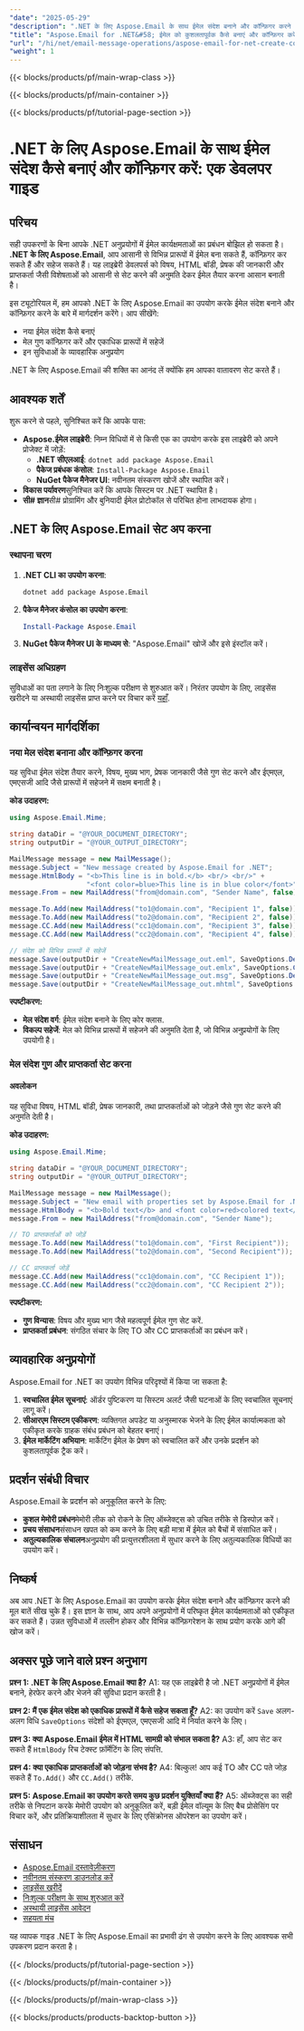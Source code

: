 ```yaml
---
"date": "2025-05-29"
"description": ".NET के लिए Aspose.Email के साथ ईमेल संदेश बनाने और कॉन्फ़िगर करने का तरीका जानें। यह मार्गदर्शिका ईमेल सेट अप करने, गुणों को कॉन्फ़िगर करने और कई प्रारूपों में सहेजने को कवर करती है।"
"title": "Aspose.Email for .NET&#58; ईमेल को कुशलतापूर्वक कैसे बनाएं और कॉन्फ़िगर करें"
"url": "/hi/net/email-message-operations/aspose-email-for-net-create-configure-emails/"
"weight": 1
---
```


{{< blocks/products/pf/main-wrap-class >}}

{{< blocks/products/pf/main-container >}}

{{< blocks/products/pf/tutorial-page-section >}}
# .NET के लिए Aspose.Email के साथ ईमेल संदेश कैसे बनाएं और कॉन्फ़िगर करें: एक डेवलपर गाइड

## परिचय

सही उपकरणों के बिना आपके .NET अनुप्रयोगों में ईमेल कार्यक्षमताओं का प्रबंधन बोझिल हो सकता है। **.NET के लिए Aspose.Email**, आप आसानी से विभिन्न प्रारूपों में ईमेल बना सकते हैं, कॉन्फ़िगर कर सकते हैं और सहेज सकते हैं। यह लाइब्रेरी डेवलपर्स को विषय, HTML बॉडी, प्रेषक की जानकारी और प्राप्तकर्ता जैसी विशेषताओं को आसानी से सेट करने की अनुमति देकर ईमेल तैयार करना आसान बनाती है।

इस ट्यूटोरियल में, हम आपको .NET के लिए Aspose.Email का उपयोग करके ईमेल संदेश बनाने और कॉन्फ़िगर करने के बारे में मार्गदर्शन करेंगे। आप सीखेंगे:
- नया ईमेल संदेश कैसे बनाएं
- मेल गुण कॉन्फ़िगर करें और एकाधिक प्रारूपों में सहेजें
- इन सुविधाओं के व्यावहारिक अनुप्रयोग

.NET के लिए Aspose.Email की शक्ति का आनंद लें क्योंकि हम आपका वातावरण सेट करते हैं।

## आवश्यक शर्तें

शुरू करने से पहले, सुनिश्चित करें कि आपके पास:
- **Aspose.ईमेल लाइब्रेरी**: निम्न विधियों में से किसी एक का उपयोग करके इस लाइब्रेरी को अपने प्रोजेक्ट में जोड़ें:
  - **.NET सीएलआई**: `dotnet add package Aspose.Email`
  - **पैकेज प्रबंधक कंसोल**: `Install-Package Aspose.Email`
  - **NuGet पैकेज मैनेजर UI**: नवीनतम संस्करण खोजें और स्थापित करें।
- **विकास पर्यावरण**सुनिश्चित करें कि आपके सिस्टम पर .NET स्थापित है।
- **सी# ज्ञान**सी# प्रोग्रामिंग और बुनियादी ईमेल प्रोटोकॉल से परिचित होना लाभदायक होगा।

## .NET के लिए Aspose.Email सेट अप करना

### स्थापना चरण

1. **.NET CLI का उपयोग करना**:
   ```bash
   dotnet add package Aspose.Email
   ```
2. **पैकेज मैनेजर कंसोल का उपयोग करना**:
   ```powershell
   Install-Package Aspose.Email
   ```
3. **NuGet पैकेज मैनेजर UI के माध्यम से**: 
   "Aspose.Email" खोजें और इसे इंस्टॉल करें।

### लाइसेंस अधिग्रहण

सुविधाओं का पता लगाने के लिए निःशुल्क परीक्षण से शुरुआत करें। निरंतर उपयोग के लिए, लाइसेंस खरीदने या अस्थायी लाइसेंस प्राप्त करने पर विचार करें [यहाँ](https://purchase.aspose.com/temporary-license/).

## कार्यान्वयन मार्गदर्शिका

### नया मेल संदेश बनाना और कॉन्फ़िगर करना

यह सुविधा ईमेल संदेश तैयार करने, विषय, मुख्य भाग, प्रेषक जानकारी जैसे गुण सेट करने और ईएमएल, एमएसजी आदि जैसे प्रारूपों में सहेजने में सक्षम बनाती है।

**कोड उदाहरण:**

```csharp
using Aspose.Email.Mime;

string dataDir = "@YOUR_DOCUMENT_DIRECTORY";
string outputDir = "@YOUR_OUTPUT_DIRECTORY";

MailMessage message = new MailMessage();
message.Subject = "New message created by Aspose.Email for .NET";
message.HtmlBody = "<b>This line is in bold.</b> <br/> <br/>" + 
                   "<font color=blue>This line is in blue color</font>";
message.From = new MailAddress("from@domain.com", "Sender Name", false);

message.To.Add(new MailAddress("to1@domain.com", "Recipient 1", false));
message.To.Add(new MailAddress("to2@domain.com", "Recipient 2", false));
message.CC.Add(new MailAddress("cc1@domain.com", "Recipient 3", false));
message.CC.Add(new MailAddress("cc2@domain.com", "Recipient 4", false));

// संदेश को विभिन्न प्रारूपों में सहेजें
message.Save(outputDir + "CreateNewMailMessage_out.eml", SaveOptions.DefaultEml);
message.Save(outputDir + "CreateNewMailMessage_out.emlx", SaveOptions.CreateSaveOptions(MailMessageSaveType.EmlxFormat));
message.Save(outputDir + "CreateNewMailMessage_out.msg", SaveOptions.DefaultMsgUnicode);
message.Save(outputDir + "CreateNewMailMessage_out.mhtml", SaveOptions.DefaultMhtml);
```

**स्पष्टीकरण:**
- **मेल संदेश वर्ग**: ईमेल संदेश बनाने के लिए कोर क्लास.
- **विकल्प सहेजें**: मेल को विभिन्न प्रारूपों में सहेजने की अनुमति देता है, जो विभिन्न अनुप्रयोगों के लिए उपयोगी है।

### मेल संदेश गुण और प्राप्तकर्ता सेट करना

#### अवलोकन
यह सुविधा विषय, HTML बॉडी, प्रेषक जानकारी, तथा प्राप्तकर्ताओं को जोड़ने जैसे गुण सेट करने की अनुमति देती है।

**कोड उदाहरण:**

```csharp
using Aspose.Email.Mime;

string dataDir = "@YOUR_DOCUMENT_DIRECTORY";
string outputDir = "@YOUR_OUTPUT_DIRECTORY";

MailMessage message = new MailMessage();
message.Subject = "New email with properties set by Aspose.Email for .NET";
message.HtmlBody = "<b>Bold text</b> and <font color=red>colored text</font>.";
message.From = new MailAddress("from@domain.com", "Sender Name");

// TO प्राप्तकर्ताओं को जोड़ें
message.To.Add(new MailAddress("to1@domain.com", "First Recipient"));
message.To.Add(new MailAddress("to2@domain.com", "Second Recipient"));

// CC प्राप्तकर्ता जोड़ें
message.CC.Add(new MailAddress("cc1@domain.com", "CC Recipient 1"));
message.CC.Add(new MailAddress("cc2@domain.com", "CC Recipient 2"));
```

**स्पष्टीकरण:**
- **गुण विन्यास**: विषय और मुख्य भाग जैसे महत्वपूर्ण ईमेल गुण सेट करें.
- **प्राप्तकर्ता प्रबंधन**: संगठित संचार के लिए TO और CC प्राप्तकर्ताओं का प्रबंधन करें।

## व्यावहारिक अनुप्रयोगों

Aspose.Email for .NET का उपयोग विभिन्न परिदृश्यों में किया जा सकता है:
1. **स्वचालित ईमेल सूचनाएं**: ऑर्डर पुष्टिकरण या सिस्टम अलर्ट जैसी घटनाओं के लिए स्वचालित सूचनाएं लागू करें।
2. **सीआरएम सिस्टम एकीकरण**: व्यक्तिगत अपडेट या अनुस्मारक भेजने के लिए ईमेल कार्यात्मकता को एकीकृत करके ग्राहक संबंध प्रबंधन को बेहतर बनाएं।
3. **ईमेल मार्केटिंग अभियान**: मार्केटिंग ईमेल के प्रेषण को स्वचालित करें और उनके प्रदर्शन को कुशलतापूर्वक ट्रैक करें।

## प्रदर्शन संबंधी विचार

Aspose.Email के प्रदर्शन को अनुकूलित करने के लिए:
- **कुशल मेमोरी प्रबंधन**मेमोरी लीक को रोकने के लिए ऑब्जेक्ट्स को उचित तरीके से डिस्पोज़ करें।
- **प्रचय संसाधन**संसाधन खपत को कम करने के लिए बड़ी मात्रा में ईमेल को बैचों में संसाधित करें।
- **अतुल्यकालिक संचालन**अनुप्रयोग की प्रत्युत्तरशीलता में सुधार करने के लिए अतुल्यकालिक विधियों का उपयोग करें।

## निष्कर्ष

अब आप .NET के लिए Aspose.Email का उपयोग करके ईमेल संदेश बनाने और कॉन्फ़िगर करने की मूल बातें सीख चुके हैं। इस ज्ञान के साथ, आप अपने अनुप्रयोगों में परिष्कृत ईमेल कार्यक्षमताओं को एकीकृत कर सकते हैं। उन्नत सुविधाओं में तल्लीन होकर और विभिन्न कॉन्फ़िगरेशन के साथ प्रयोग करके आगे की खोज करें।

## अक्सर पूछे जाने वाले प्रश्न अनुभाग

**प्रश्न 1: .NET के लिए Aspose.Email क्या है?**
A1: यह एक लाइब्रेरी है जो .NET अनुप्रयोगों में ईमेल बनाने, हेरफेर करने और भेजने की सुविधा प्रदान करती है।

**प्रश्न 2: मैं एक ईमेल संदेश को एकाधिक प्रारूपों में कैसे सहेज सकता हूँ?**
A2: का उपयोग करें `Save` अलग-अलग विधि `SaveOptions` संदेशों को ईएमएल, एमएसजी आदि में निर्यात करने के लिए।

**प्रश्न 3: क्या Aspose.Email ईमेल में HTML सामग्री को संभाल सकता है?**
A3: हाँ, आप सेट कर सकते हैं `HtmlBody` रिच टेक्स्ट फ़ॉर्मेटिंग के लिए संपत्ति.

**प्रश्न 4: क्या एकाधिक प्राप्तकर्ताओं को जोड़ना संभव है?**
A4: बिल्कुल! आप कई TO और CC पते जोड़ सकते हैं `To.Add()` और `CC.Add()` तरीके.

**प्रश्न 5: Aspose.Email का उपयोग करते समय कुछ प्रदर्शन युक्तियाँ क्या हैं?**
A5: ऑब्जेक्ट्स का सही तरीके से निपटान करके मेमोरी उपयोग को अनुकूलित करें, बड़ी ईमेल वॉल्यूम के लिए बैच प्रोसेसिंग पर विचार करें, और प्रतिक्रियाशीलता में सुधार के लिए एसिंक्रोनस ऑपरेशन का उपयोग करें।

## संसाधन

- [Aspose.Email दस्तावेज़ीकरण](https://reference.aspose.com/email/net/)
- [नवीनतम संस्करण डाउनलोड करें](https://releases.aspose.com/email/net/)
- [लाइसेंस खरीदें](https://purchase.aspose.com/buy)
- [निःशुल्क परीक्षण के साथ शुरुआत करें](https://releases.aspose.com/email/net/)
- [अस्थायी लाइसेंस आवेदन](https://purchase.aspose.com/temporary-license/)
- [सहयता मंच](https://forum.aspose.com/c/email/10)

यह व्यापक गाइड .NET के लिए Aspose.Email का प्रभावी ढंग से उपयोग करने के लिए आवश्यक सभी उपकरण प्रदान करता है।

{{< /blocks/products/pf/tutorial-page-section >}}

{{< /blocks/products/pf/main-container >}}

{{< /blocks/products/pf/main-wrap-class >}}

{{< blocks/products/products-backtop-button >}}